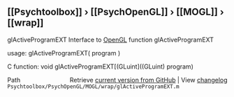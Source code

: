 ## [[Psychtoolbox]] &#8250; [[PsychOpenGL]] &#8250; [[MOGL]] &#8250; [[wrap]]

glActiveProgramEXT  Interface to [OpenGL](OpenGL) function glActiveProgramEXT  
  
usage:  glActiveProgramEXT( program )  
  
C function:  void glActiveProgramEXT[(GLuint]((GLuint) program)  




<div class="code_header" style="text-align:right;">
  <span style="float:left;">Path&nbsp;&nbsp;</span> <span class="counter">Retrieve <a href=
  "https://raw.github.com/Psychtoolbox-3/Psychtoolbox-3/beta/Psychtoolbox/PsychOpenGL/MOGL/wrap/glActiveProgramEXT.m">current version from GitHub</a> | View <a href=
  "https://github.com/Psychtoolbox-3/Psychtoolbox-3/commits/beta/Psychtoolbox/PsychOpenGL/MOGL/wrap/glActiveProgramEXT.m">changelog</a></span>
</div>
<div class="code">
  <code>Psychtoolbox/PsychOpenGL/MOGL/wrap/glActiveProgramEXT.m</code>
</div>

